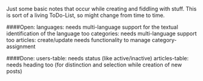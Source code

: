 Just some basic notes that occur while creating and fiddling with stuff.
This is sort of a living ToDo-List, so might change from time to time.

####Open:
languages: needs multi-language support for the textual identification of the language too
categories: needs multi-language support too
articles: create/update needs functionality to manage category-assignment


####Done:
users-table: needs status (like active/inactive)
articles-table: needs heading too (for distinction and selection while creation of new posts)

